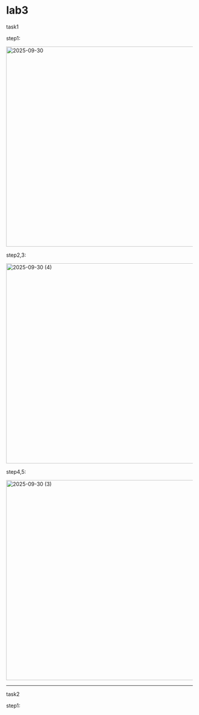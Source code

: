 # lab3


task1

step1:

<img width="960" height="540" alt="2025-09-30" src="https://github.com/user-attachments/assets/db0ee5e4-692d-4697-8fc2-92c8e47cb03f" />


step2,3:

<img width="960" height="540" alt="2025-09-30 (4)" src="https://github.com/user-attachments/assets/b115e798-e4f7-4cd2-85a6-1b5f223ae86f" />


step4,5:

<img width="960" height="540" alt="2025-09-30 (3)" src="https://github.com/user-attachments/assets/0a14ece3-4f77-4e40-9e73-b103ca17ff74" />

---
task2

step1:
